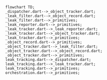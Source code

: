 <!---
Generated by https://github.com/polina-c/layerlens
Dependencies that create loop are markes with `!`.
-->

```mermaid
flowchart TD;
_dispatcher.dart-->_object_tracker.dart;
_leak_filter.dart-->_object_record.dart;
_leak_filter.dart-->_primitives;
_leak_reporter.dart-->_primitives;
_leak_tracker.dart-->_leak_reporter.dart;
_leak_tracker.dart-->_object_tracker.dart;
_leak_tracker.dart-->_primitives;
_object_record.dart-->_primitives;
_object_tracker.dart-->_leak_filter.dart;
_object_tracker.dart-->_object_record.dart;
_object_tracker.dart-->_primitives;
leak_tracking.dart-->_dispatcher.dart;
leak_tracking.dart-->_leak_tracker.dart;
leak_tracking.dart-->_primitives;
orchestration.dart-->_primitives;
```

